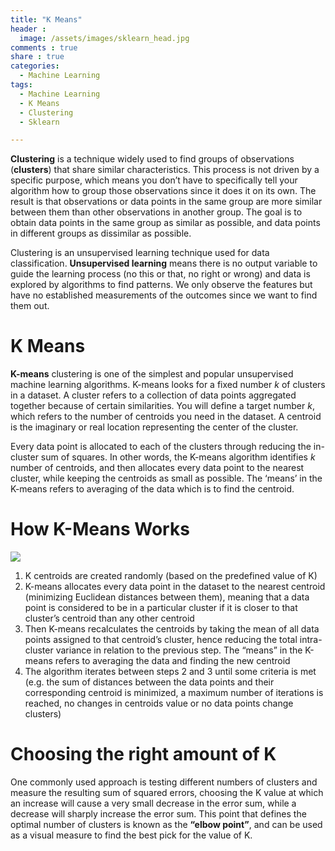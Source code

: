 ```yaml
---
title: "K Means"
header :
  image: /assets/images/sklearn_head.jpg
comments : true
share : true
categories:
  - Machine Learning
tags:
  - Machine Learning
  - K Means
  - Clustering
  - Sklearn

---
```


**Clustering** is a technique widely used to find groups of observations (**clusters**) that share similar characteristics. This process is not driven by a specific purpose, which means you don’t have to specifically tell your algorithm how to group those observations since it does it on its own. The result is that observations or data points in the same group are more similar between them than other observations in another group. The goal is to obtain data points in the same group as similar as possible, and data points in different groups as dissimilar as possible.

Clustering is an unsupervised learning technique used for data classification. **Unsupervised learning** means there is no output variable to guide the learning process (no this or that, no right or wrong) and data is explored by algorithms to find patterns. We only observe the features but have no established measurements of the outcomes since we want to find them out.

# K Means

**K-means** clustering is one of the simplest and popular unsupervised machine learning algorithms. K-means looks for a fixed number $k$ of clusters in a dataset. A cluster refers to a collection of data points aggregated together because of certain similarities. You will define a target number $k$, which refers to the number of centroids you need in the dataset. A centroid is the imaginary or real location representing the center of the cluster. 

Every data point is allocated to each of the clusters through reducing the in-cluster sum of squares. In other words, the K-means algorithm identifies $k$ number of centroids, and then allocates every data point to the nearest cluster, while keeping the centroids as small as possible. The ‘means’ in the K-means refers to averaging of the data which is to find the centroid.

# How K-Means Works

![](https://cdn-images-1.medium.com/max/1600/0*GePJBQORYP8sLKRE)

1. K centroids are created randomly (based on the predefined value of K)
2. K-means allocates every data point in the dataset to the nearest centroid (minimizing Euclidean distances between them), meaning that a data point is considered to be in a particular cluster if it is closer to that cluster’s centroid than any other centroid
3. Then K-means recalculates the centroids by taking the mean of all data points assigned to that centroid’s cluster, hence reducing the total intra-cluster variance in relation to the previous step. The “means” in the K-means refers to averaging the data and finding the new centroid
4. The algorithm iterates between steps 2 and 3 until some criteria is met (e.g. the sum of distances between the data points and their corresponding centroid is minimized, a maximum number of iterations is reached, no changes in centroids value or no data points change clusters)

# Choosing the right amount of K

One commonly used approach is testing different numbers of clusters and measure the resulting sum of squared errors, choosing the K value at which an increase will cause a very small decrease in the error sum, while a decrease will sharply increase the error sum. This point that defines the optimal number of clusters is known as the **“elbow point”**, and can be used as a visual measure to find the best pick for the value of K.

